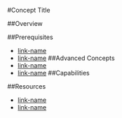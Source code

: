 #Concept Title

##Overview

##Prerequisites 
* [link-name](link.com)
* [link-name](link.com)
##Advanced Concepts
* [link-name](link.com)
* [link-name](link.com)
##Capabilities

##Resources
* [link-name](link.com)
* [link-name](link.com)




